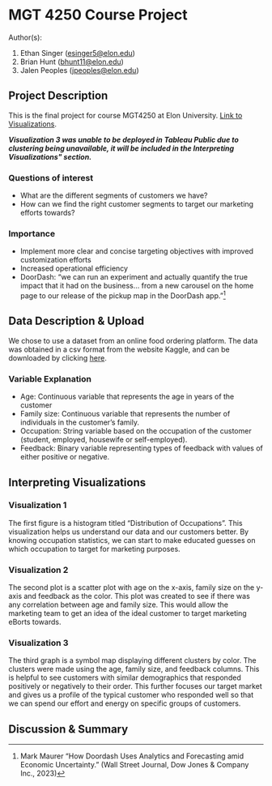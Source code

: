 # MGT 4250 Course Project
Author(s): 
1. Ethan Singer (esinger5@elon.edu)
2. Brian Hunt (bhunt11@elon.edu)
3. Jalen Peoples (jpeoples@elon.edu)

## Project Description
This is the final project for course MGT4250 at Elon University. [Link to Visualizations](https://public.tableau.com/views/MGT4250_Final/Sheet1?:language=en-US&:sid=&:display_count=n&:origin=viz_share_link).

***Visualization 3 was unable to be deployed in Tableau Public due to clustering being unavailable, it will be included in the Interpreting Visualizations" section.***
### Questions of interest
- What are the different segments of customers we have?
- How can we find the right customer segments to target our marketing efforts towards?
  
### Importance
- Implement more clear and concise targeting objectives with improved customization efforts
- Increased operational efficiency
- DoorDash: “we can run an experiment and actually quantify the true impact that it had on the business… from a new
carousel on the home page to our release of the pickup map in the DoorDash app.”[^1]

## Data Description & Upload
We chose to use a dataset from an online food ordering platform. The data was
obtained in a csv format from the website Kaggle, and can be downloaded by clicking [here](https://www.kaggle.com/datasets/sudarshan24byte/online-food-dataset).

### Variable Explanation
- Age: Continuous variable that represents the age in years of the customer
- Family size: Continuous variable that represents the number of individuals in the customer’s family. 
- Occupation: String variable based on the occupation of the customer (student, employed, housewife or self-employed).
- Feedback: Binary variable representing types of feedback with values of either positive or negative.

## Interpreting Visualizations

### Visualization 1
The first figure is a histogram titled “Distribution of Occupations”. This visualization
helps us understand our data and our customers better. By knowing occupation statistics,
we can start to make educated guesses on which occupation to target for marketing
purposes.

### Visualization 2
The second plot is a scatter plot with age on the x-axis, family size on the y-axis and
feedback as the color. This plot was created to see if there was any correlation between
age and family size. This would allow the marketing team to get an idea of the ideal
customer to target marketing eBorts towards.

### Visualization 3
The third graph is a symbol map displaying different clusters by color. The clusters
were made using the age, family size, and feedback columns. This is helpful to see
customers with similar demographics that responded positively or negatively to their order.
This further focuses our target market and gives us a profile of the typical customer who
responded well so that we can spend our effort and energy on specific groups of
customers.

## Discussion & Summary





[^1]:Mark Maurer “How Doordash Uses Analytics and Forecasting amid Economic Uncertainty.” (Wall Street
Journal, Dow Jones & Company Inc., 2023)
